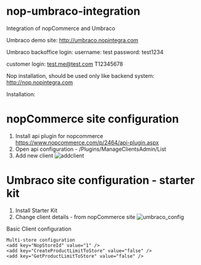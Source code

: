 # nop-umbraco-integration
Integration of nopCommerce and Umbraco

Umbraco demo site:
http://umbraco.nopintegra.com

Umbraco backoffice login:
username: test
password: test1234


customer login:
test.me@test.com
T12345678

Nop installation, should be used only like backend system:
http://nop.nopintegra.com


Installation:

# nopCommerce site configuration
1. Install api plugin for nopcommerce  https://www.nopcommerce.com/p/2464/api-plugin.aspx
2. Open api configuration - /Plugins/ManageClientsAdmin/List 
3. Add new client ![addclient](https://user-images.githubusercontent.com/10168594/31589105-58f761f4-b204-11e7-909d-64763add59b4.png)


# Umbraco site configuration - starter kit
1. Install Starter Kit
2. Change client details - from nopCommerce site
![umbraco_config](https://user-images.githubusercontent.com/10168594/31589150-55254b08-b205-11e7-8dcb-a86f43ae44f9.png)


Basic Client configuration
    <add key="ClientId" value="6eb94fe0-5347-4725-87dc-0d2ec8bdb8a7" />
    <add key="ClientSecret" value="1156bf6c-7e66-40d2-bf86-592cfd0364af" />
    <add key="ServerUrl" value="http://nop.nopintegra.com/" />
    <add key="RedirectUrl" value="http://localhost:64146/umbraco/surface/Authorization/GetAccessToken" />
    
    Multi-store configuration
    <add key="NopStoreId" value="1" />
    <add key="CreateProductLimitToStore" value="false" />
    <add key="GetProductLimitToStore" value="false" />
    

